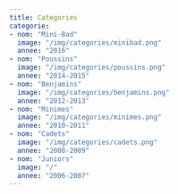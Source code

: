 ```yaml
---
title: Categories
categorie:
- nom: "Mini-Bad"
  image: "/img/categories/minibad.png"
  annee: "2016"
- nom: "Poussins"
  image: "/img/categories/poussins.png"
  annee: "2014-2015"
- nom: "Benjamins"
  image: "/img/categories/benjamins.png"
  annee: "2012-2013"
- nom: "Minimes"
  image: "/img/categories/minimes.png"
  annee: "2010-2011"
- nom: "Cadets"
  image: "/img/categories/cadets.png"
  annee: "2008-2009"
- nom: "Juniors"
  image: "/"
  annee: "2006-2007"
---
```


